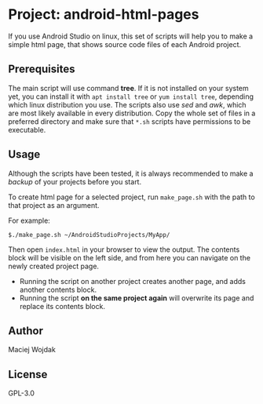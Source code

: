# Project: android-html-pages

If you use Android Studio on linux, this set of scripts will help you to make a simple html page, that shows source code files of each Android project.

## Prerequisites

The main script will use command **tree**. If it is not installed on your system yet, you can install it with `apt install tree` or `yum install tree`, depending which linux distribution you use. The scripts also use *sed* and *awk*, which are most likely available in every distribution. Copy the whole set of files in a preferred directory and make sure that `*.sh` scripts have permissions to be executable.

## Usage

Although the scripts have been tested, it is always recommended to make a *backup* of your projects before you start.

To create html page for a selected project, run `make_page.sh` with the path to that project as an argument.

For example:

```
$./make_page.sh ~/AndroidStudioProjects/MyApp/
```

Then open `index.html` in your browser to view the output. The contents block will be visible on the left side, and from here you can navigate on the newly created project page.
* Running the script on another project creates another page, and adds another contents block.
* Running the script **on the same project again** will overwrite its page and replace its contents block.  

## Author

Maciej Wojdak

## License

GPL-3.0
